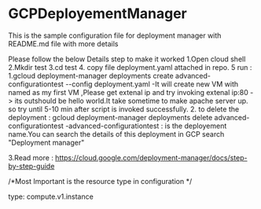 # GCPDeployementManager
This is the sample configuration file  for deployment manager with README.md file with more details

Please follow the below Details step to make it worked
1.Open cloud shell
2.Mkdir test
3.cd  test
4. copy file deployment.yaml attached in repo.
5 run :
 1.gcloud deployment-manager deployments create advanced-configurationtest --config deployment.yaml 
  -It will create new VM with named as my first VM ,Please get extenal ip and try invoking extenal ip:80 -> its outshould be      hello world.It take sometime to make apache server up. so try until 5-10 min after script is invoked successfully.
 2. to delete the deployment :
    gcloud deployment-manager deployments delete advanced-configurationtest
    -advanced-configurationtest : is the deployement name.You can search the details of this deployment in GCP search             "Deployment manager"
  
  3.Read more : https://cloud.google.com/deployment-manager/docs/step-by-step-guide


/*Most Important is the resource type in configuration */

type: compute.v1.instance
